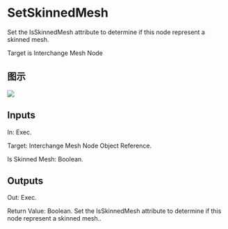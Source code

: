 # SetSkinnedMesh

Set the IsSkinnedMesh attribute to determine if this node represent a skinned mesh.

Target is Interchange Mesh Node

## 图示

![]($-20221218-19324345.png)

## Inputs

In: Exec.

Target: Interchange Mesh Node Object Reference.

Is Skinned Mesh: Boolean.  

## Outputs

Out: Exec.

Return Value: Boolean. Set the IsSkinnedMesh attribute to determine if this node represent a skinned mesh..

